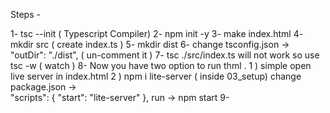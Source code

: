 Steps -

1-  tsc --init  ( Typescript Compiler)
2-  npm init -y
3-  make index.html 
4-  mkdir src ( create index.ts )
5-  mkdir dist
6-  change tsconfig.json ->   "outDir": "./dist", ( un-comment it )
7-  tsc ./src/index.ts will not work so use tsc -w ( watch )
8-  Now you have two option to run thml . 1 ) simple open live server in index.html 
    2 ) npm i lite-server ( inside 03_setup)
        change package.json ->   
        "scripts": {
        "start": "lite-server"
        },
        run -> npm start
9-  